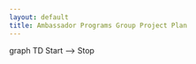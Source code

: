 ```yaml
---
layout: default
title: Ambassador Programs Group Project Plan
---
```


<div class="mermaid">
graph TD
    Start --> Stop
</div>

